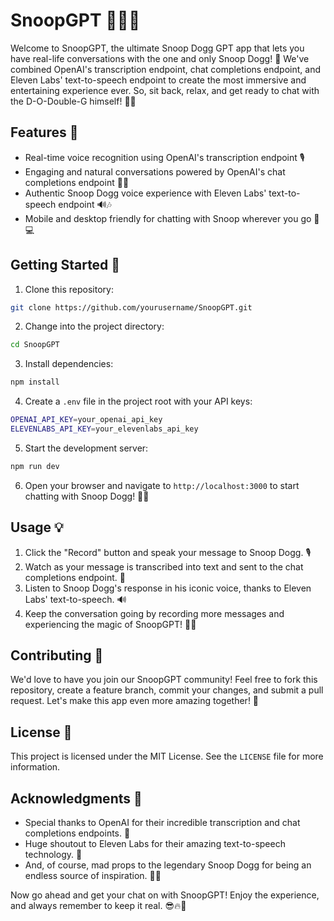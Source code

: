 # SnoopGPT 🎤🔥🐶

Welcome to SnoopGPT, the ultimate Snoop Dogg GPT app that lets you have real-life conversations with the one and only Snoop Dogg! 🌟 We've combined OpenAI's transcription endpoint, chat completions endpoint, and Eleven Labs' text-to-speech endpoint to create the most immersive and entertaining experience ever. So, sit back, relax, and get ready to chat with the D-O-Double-G himself! 🎉🥳

## Features 🚀

- Real-time voice recognition using OpenAI's transcription endpoint 🎙
- Engaging and natural conversations powered by OpenAI's chat completions endpoint 🤖💬
- Authentic Snoop Dogg voice experience with Eleven Labs' text-to-speech endpoint 🔊🎶
- Mobile and desktop friendly for chatting with Snoop wherever you go 📱💻

## Getting Started 🏁

1. Clone this repository:

```bash
git clone https://github.com/yourusername/SnoopGPT.git
```

2. Change into the project directory:

```bash
cd SnoopGPT
```

3. Install dependencies:

```bash
npm install
```

4. Create a `.env` file in the project root with your API keys:

```bash
OPENAI_API_KEY=your_openai_api_key
ELEVENLABS_API_KEY=your_elevenlabs_api_key
```

5. Start the development server:

```bash
npm run dev
```

6. Open your browser and navigate to `http://localhost:3000` to start chatting with Snoop Dogg! 🎉🚀

## Usage 💡

1. Click the "Record" button and speak your message to Snoop Dogg. 🎙
2. Watch as your message is transcribed into text and sent to the chat completions endpoint. 🤖
3. Listen to Snoop Dogg's response in his iconic voice, thanks to Eleven Labs' text-to-speech. 🔊
4. Keep the conversation going by recording more messages and experiencing the magic of SnoopGPT! 🌈🚀

## Contributing 🤝

We'd love to have you join our SnoopGPT community! Feel free to fork this repository, create a feature branch, commit your changes, and submit a pull request. Let's make this app even more amazing together! 🌟

## License 📝

This project is licensed under the MIT License. See the `LICENSE` file for more information.

## Acknowledgments 🙌

- Special thanks to OpenAI for their incredible transcription and chat completions endpoints. 🧠
- Huge shoutout to Eleven Labs for their amazing text-to-speech technology. 🎤
- And, of course, mad props to the legendary Snoop Dogg for being an endless source of inspiration. 🐶🎶

Now go ahead and get your chat on with SnoopGPT! Enjoy the experience, and always remember to keep it real. 😎🔥🚀
